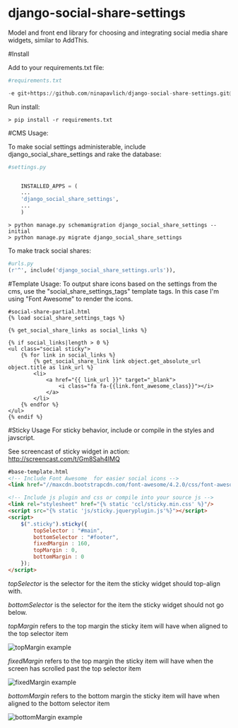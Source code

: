 django-social-share-settings
=======================

Model and front end library for choosing and integrating social media share widgets, similar to AddThis.


#Install

Add to your requirements.txt file:
```python
#requirements.txt

-e git+https://github.com/ninapavlich/django-social-share-settings.git@2ac1309c5f2e4a816263ee689bcc60655a0643b5#egg=django-social-share-settings-dev

```
Run install:
```
> pip install -r requirements.txt
```

#CMS Usage:

To make social settings administerable, include django_social_share_settings and rake the database:
```python
#settings.py


	INSTALLED_APPS = (
    ...
    'django_social_share_settings',
    ...
    )
```

```
> python manage.py schemamigration django_social_share_settings --initial
> python manage.py migrate django_social_share_settings
```

To make track social shares:

```python
#urls.py
(r'^', include('django_social_share_settings.urls')),    
```



#Template Usage:
To output share icons based on the settings from the cms, use the 
"social_share_settings_tags" template tags. In this case I'm using 
"Font Awesome" to render the icons.
```
#social-share-partial.html
{% load social_share_settings_tags %}

{% get_social_share_links as social_links %}

{% if social_links|length > 0 %}
<ul class="social sticky">
	{% for link in social_links %}
		{% get_social_share_link link object.get_absolute_url object.title as link_url %}
		<li>
			<a href="{{ link_url }}" target="_blank">
				<i class="fa fa-{{link.font_awesome_class}}"></i>
			</a>
		</li>
	{% endfor %}	
</ul>
{% endif %}
```


#Sticky Usage
For sticky behavior, include or compile in the styles and javscript.

See screencast of sticky widget in action: http://screencast.com/t/Gm8Sah4IMQ
```html
#base-template.html
<!-- Include Font Awesome  for easier social icons -->
<link href="//maxcdn.bootstrapcdn.com/font-awesome/4.2.0/css/font-awesome.min.css" rel="stylesheet" />

<!-- Include js plugin and css or compile into your source js -->
<link rel="stylesheet" href="{% static 'ccl/sticky.min.css' %}"/>
<script src="{% static 'js/sticky.jqueryplugin.js'%}"></script>
<script>
    $(".sticky").sticky({
        topSelector : "#main",
        bottomSelector : "#footer",
        fixedMargin : 160,
        topMargin : 0,
        bottomMargin : 0
    });
</script>
```
*topSelector* is the selector for the item the sticky widget should top-align with.

*bottomSelector* is the selector for the item the sticky widget should not go below.

*topMargin* refers to the top margin the sticky item will have when aligned to the top selector item

![topMargin example](/../master/docs/screenshots/top_margin.png?raw=true "topMargin example")

*fixedMargin* refers to the top margin the sticky item will have when the screen has scrolled past the top selector item

![fixedMargin example](/../master/docs/screenshots/fixed_margin.png?raw=true "fixedMargin example")

*bottomMargin* refers to the bottom margin the sticky item will have when aligned to the bottom selector item

![bottomMargin example](/../master/docs/screenshots/bottom_margin.png?raw=true "bottomMargin example")